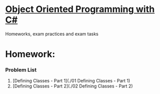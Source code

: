 # [Object Oriented Programming with C#](https://github.com/TelerikAcademy/Object-Oriented-Programming)
Homeworks, exam practices and exam tasks

Homework:
=========

### Problem List

1. [Defining Classes - Part 1](./01 Defining Classes - Part 1)
1. [Defining Classes - Part 2](./02 Defining Classes - Part 2)